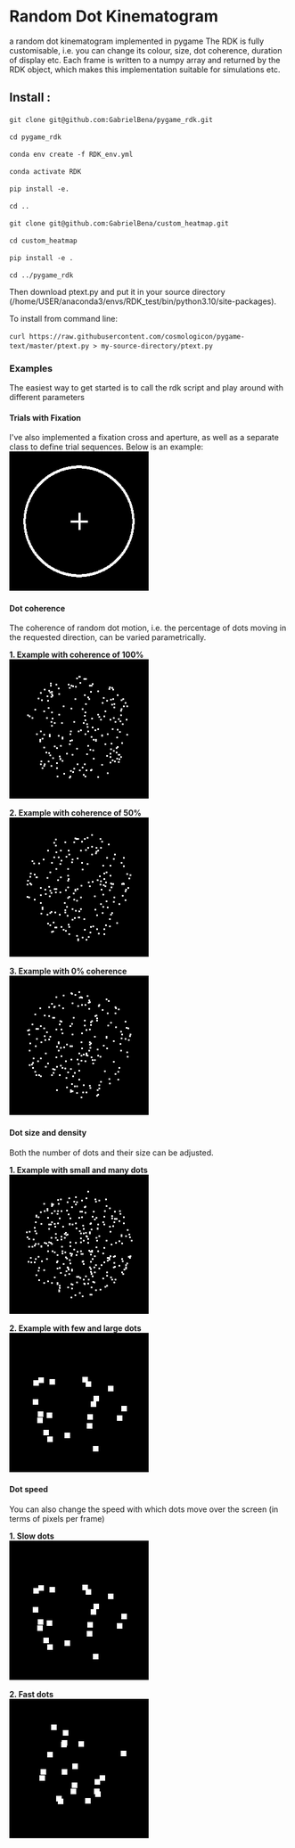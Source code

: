 # Random Dot Kinematogram
a random dot kinematogram implemented in pygame
The RDK is fully customisable, i.e. you can change its colour, size, dot coherence, duration of display etc.
Each frame is written to a numpy array and returned by the RDK object, which makes this implementation
suitable for simulations etc.  

## Install : 

``git clone git@github.com:GabrielBena/pygame_rdk.git ``

``cd pygame_rdk ``

``conda env create -f RDK_env.yml ``

``conda activate RDK ``

``pip install -e. ``

``cd .. ``

``git clone git@github.com:GabrielBena/custom_heatmap.git ``

``cd custom_heatmap ``

``pip install -e . ``

``cd ../pygame_rdk``

Then download ptext.py and put it in your source directory (/home/USER/anaconda3/envs/RDK_test/bin/python3.10/site-packages).

To install from command line:

`` curl https://raw.githubusercontent.com/cosmologicon/pygame-text/master/ptext.py > my-source-directory/ptext.py ``


### Examples
The easiest way to get started is to call the rdk script and play around with different parameters

#### Trials with Fixation
I've also implemented a fixation cross and aperture, as well as a separate class to define trial sequences.
Below is an example:  
![trialseq](gifs/example_trial.gif)

#### Dot coherence
The coherence of random dot motion, i.e. the percentage of dots moving in the
requested direction, can be varied parametrically.  

**1. Example with coherence of 100%**  
![coher100](gifs/coherence100pcnt.gif)  

**2. Example with coherence of 50%**     
![coher100](gifs/coherence50pcnt.gif)  

**3. Example with 0% coherence**  
![coher100](gifs/coherence0pcnt.gif)


#### Dot size and density
Both the number of dots and their size can be adjusted.

**1. Example with small and many dots**   
![smallandmany](gifs/smallandmany.gif)

**2. Example with few and large dots**    
![fewandlarge](gifs/largeandfew.gif)  

#### Dot speed
You can also change the speed with which dots move over the screen (in terms of pixels per frame)  

**1. Slow dots**  
![fewandlarge](gifs/largeandfew.gif)  

**2. Fast dots**   
![fewandlargefast](gifs/largeandfew_fast.gif)  
